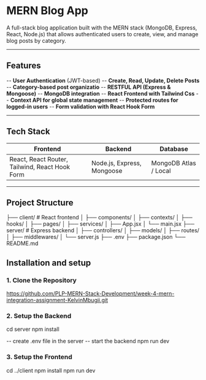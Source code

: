 # MERN Blog App

A full-stack blog application built with the MERN stack (MongoDB, Express, React, Node.js) that allows authenticated users to create, view, and manage blog posts by category.

---

## Features

-- **User Authentication** (JWT-based)
-- **Create, Read, Update, Delete Posts**
-- **Category-based post organizatio**
-- **RESTFUL API (Express & Mongoose)**
-- **MongoDB integration**
-- **React Frontend with Tailwind Css**
-- **Context API for global state management**
-- **Protected routes for logged-in users**
-- **Form validation with React Hook Form**

---

## Tech Stack
| Frontend | Backend | Database |
|----------|---------|----------|
| React, React Router, Tailwind, React Hook Form | Node.js, Express, Mongoose | MongoDB Atlas / Local |

---

## Project Structure

├── client/ # React frontend
│ ├── components/
│ ├── contexts/
│ ├── hooks/
│ ├── pages/
│ ├── services/
│ ├── App.jsx
│ └── main.jsx
├── server/ # Express backend
│ ├── controllers/
│ ├── models/
│ ├── routes/
│ ├── middlewares/
│ └── server.js
├── .env
├── package.json
└── README.md

## Installation and setup

### 1. Clone the Repository

https://github.com/PLP-MERN-Stack-Development/week-4-mern-integration-assignment-KelvinMbugii.git

### 2. Setup the Backend
cd server
npm install

-- create .env file in the server
-- start the backend
  npm run dev

### 3. Setup the Frontend
cd ../client
npm install
npm run dev